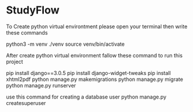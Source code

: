 # StudyFlow

To Create python virtual environtment please open your terminal then write these commands

python3 -m venv ./venv
source venv/bin/activate

After create python virtual environment fallow these command to run this project

 pip install django==3.0.5
 pip install django-widget-tweaks
 pip install xhtml2pdf
 python manage.py makemigrations
 python manage.py migrate
 python manage.py runserver 

use this command for creating a database user
python manage.py createsuperuser
